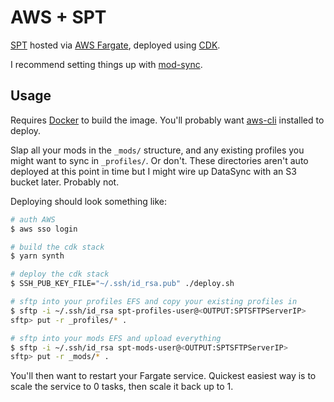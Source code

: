 # AWS + SPT

[SPT](https://sp-tarkov.com/) hosted via [AWS Fargate](https://aws.amazon.com/fargate/), deployed using [CDK](https://aws.amazon.com/cdk/).

I recommend setting things up with [mod-sync](https://github.com/c-orter/modsync).

## Usage

Requires [Docker](https://www.docker.com/) to build the image. You'll probably want [aws-cli](https://aws.amazon.com/cli/) installed to deploy.

Slap all your mods in the `_mods/` structure, and any existing profiles you might want to sync in `_profiles/`. Or don't.
These directories aren't auto deployed at this point in time but I might wire up DataSync with an S3 bucket later. Probably not.

Deploying should look something like:

```sh
# auth AWS
$ aws sso login

# build the cdk stack
$ yarn synth

# deploy the cdk stack
$ SSH_PUB_KEY_FILE="~/.ssh/id_rsa.pub" ./deploy.sh

# sftp into your profiles EFS and copy your existing profiles in
$ sftp -i ~/.ssh/id_rsa spt-profiles-user@<OUTPUT:SPTSFTPServerIP>
sftp> put -r _profiles/* .

# sftp into your mods EFS and upload everything
$ sftp -i ~/.ssh/id_rsa spt-mods-user@<OUTPUT:SPTSFTPServerIP>
sftp> put -r _mods/* .
```

You'll then want to restart your Fargate service. Quickest easiest way is to scale the service to 0 tasks, then scale it back up to 1.
